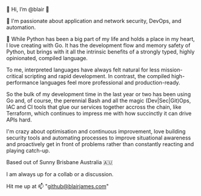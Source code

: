 👋 Hi, I’m @blair :wolf:

:closed_lock_with_key: I'm passionate about application and network security, DevOps, and automation.

:snake: While Python has been a big part of my life and holds a place in my heart, I love creating with Go. It has the development flow and memory safety of Python, but brings with it all the intrinsic benefits of a strongly typed, highly opinionated, compiled language.

To me, interpreted languages have always felt natural for less mission-critical scripting and rapid development. In contrast, the compiled high-performance languages feel more professional and production-ready.

So the bulk of my development time in the last year or two has been using Go and, of course, the perennial Bash and all the magic (Dev|Sec|Git)Ops, IAC and CI tools that glue our services together accross the chain, like Terraform, which continues to impress me with how succinctly it can drive APIs hard.

I'm crazy about optimisation and continuous improvement, love building security tools and automating processes to improve situational awareness and proactively get in front of problems rather than constantly reacting and playing catch-up.

Based out of Sunny Brisbane Australia :australia:

I am always up for a collab or a discussion. 

Hit me up at :mailbox: "github@blairjames.com"
